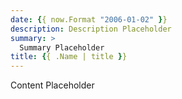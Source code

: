 ```yaml
---
date: {{ now.Format "2006-01-02" }}
description: Description Placeholder
summary: >
  Summary Placeholder
title: {{ .Name | title }}
---
```


Content Placeholder
